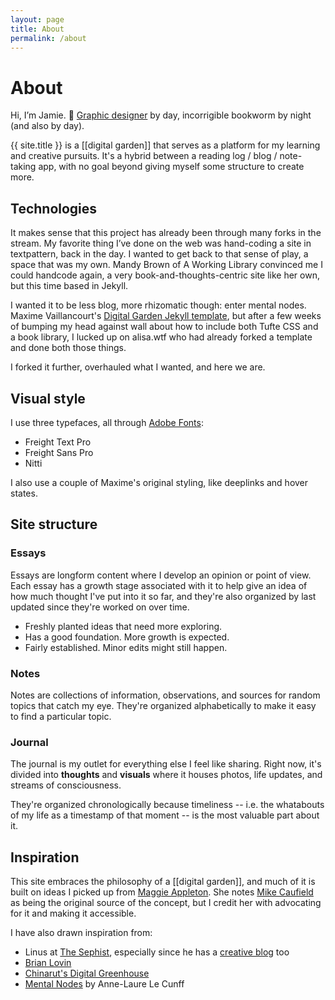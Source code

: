 ```yaml
---
layout: page
title: About
permalink: /about
---
```


# About

Hi, I’m Jamie. 👋 [Graphic designer](https://jamieharris.co) by day, incorrigible bookworm by night (and also by day).

{{ site.title }} is a [[digital garden]] that serves as a platform for my learning and creative pursuits. It's a hybrid between a reading log / blog / note-taking app, with no goal beyond giving myself some structure to create more. 

## Technologies

It makes sense that this project has already been through many forks in the stream. My favorite thing I’ve done on the web was hand-coding a site in textpattern, back in the day. I wanted to get back to that sense of play, a space that was my own. Mandy Brown of A Working Library convinced me I could handcode again, a very book-and-thoughts-centric site like her own, but this time based in Jekyll.

I wanted it to be less blog, more rhizomatic though: enter mental nodes. Maxime Vaillancourt's [Digital Garden Jekyll template](https://github.com/maximevaillancourt/digital-garden-jekyll-template), but after a few weeks of bumping my head against wall about how to include both Tufte CSS and a book library, I lucked up on alisa.wtf who had already forked a template and done both those things.

I forked it further, overhauled what I wanted, and here we are.

## Visual style 

I use three typefaces, all through [Adobe Fonts](https://fonts.adobe.com/):

- Freight Text Pro
- <span class="sans">Freight Sans Pro</span>
- <span class="mono">Nitti</span>

I also use a couple of Maxime's original styling, like deeplinks and hover states.

## Site structure

### Essays

Essays are longform content where I develop an opinion or point of view. Each essay has a growth stage associated with it to help give an idea of how much thought I've put into it so far, and they're also organized by <span class="mono">last updated</span> since they're worked on over time.

<ul class="list-x sans">
    <li><span class="tag tag-gr1 sans no-margin-left"></span> Freshly planted ideas that need more exploring.</li>
    <li><span class="tag tag-gr2 sans no-margin-left"></span> Has a good foundation. More growth is expected.</li>
    <li><span class="tag tag-gr3 sans no-margin-left"></span> Fairly established. Minor edits might still happen. </li>
</ul>

### Notes

Notes are collections of information, observations, and sources for random topics that catch my eye. They're organized alphabetically to make it easy to find a particular topic.

### Journal

The journal is my outlet for everything else I feel like sharing. Right now, it's divided into **thoughts** and **visuals** where it houses photos, life updates, and streams of consciousness.

They're organized chronologically because timeliness -- i.e. the whatabouts of my life as a timestamp of that moment -- is the most valuable part about it. 


## Inspiration

This site embraces the philosophy of a [[digital garden]], and much of it is built on ideas I picked up from [Maggie Appleton](https://maggieappleton.com/). She notes [Mike Caufield](https://hapgood.us/2015/10/17/the-garden-and-the-stream-a-technopastoral/) as being the original source of the concept, but I credit her with advocating for it and making it accessible. 

I have also drawn inspiration from:

- Linus at [The Sephist](https://thesephist.com/posts/), especially since he has a [creative blog](https://linus.coffee) too
- [Brian Lovin](https://brianlovin.com/)
- [Chinarut's Digital Greenhouse](https://www.notion.so/Chinarut-s-Digital-Greenhouse-9b31c7ba8efc4bf9adcfa17a38c841ff)
- [Mental Nodes](https://www.mentalnodes.com/) by Anne-Laure Le Cunff

